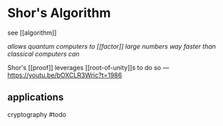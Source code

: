 # Shor's Algorithm

see [[algorithm]]

_allows quantum computers to [[factor]] large numbers way faster than classical computers can_

Shor's [[proof]] leverages [[root-of-unity]]s to do so &mdash; <https://youtu.be/bOXCLR3Wric?t=1986>

## applications

cryptography #todo
